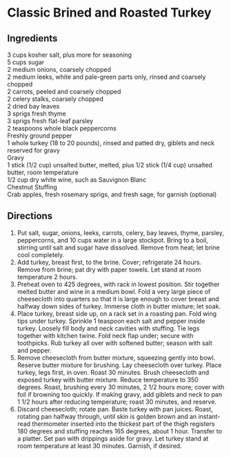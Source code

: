 # Classic Brined and Roasted Turkey

## Ingredients
3 cups kosher salt, plus more for seasoning  
5 cups sugar  
2 medium onions, coarsely chopped  
2 medium leeks, white and pale-green parts only, rinsed and coarsely chopped  
2 carrots, peeled and coarsely chopped  
2 celery stalks, coarsely chopped  
2 dried bay leaves  
3 sprigs fresh thyme  
3 sprigs fresh flat-leaf parsley  
2 teaspoons whole black peppercorns  
Freshly ground pepper  
1 whole turkey (18 to 20 pounds), rinsed and patted dry, giblets and neck reserved for gravy  
Gravy  
1 stick (1/2 cup) unsalted butter, melted, plus 1/2 stick (1/4 cup) unsalted butter, room temperature  
1/2 cup dry white wine, such as Sauvignon Blanc  
Chestnut Stuffing  
Crab apples, fresh rosemary sprigs, and fresh sage, for garnish (optional)  

## Directions
1. Put salt, sugar, onions, leeks, carrots, celery, bay leaves, thyme, parsley, peppercorns, and 10 cups water in a large stockpot. Bring to a boil, stirring until salt and sugar have dissolved. Remove from heat; let brine cool completely.
1. Add turkey, breast first, to the brine. Cover; refrigerate 24 hours. Remove from brine; pat dry with paper towels. Let stand at room temperature 2 hours.
1. Preheat oven to 425 degrees, with rack in lowest position. Stir together melted butter and wine in a medium bowl. Fold a very large piece of cheesecloth into quarters so that it is large enough to cover breast and halfway down sides of turkey. Immerse cloth in butter mixture; let soak.
1. Place turkey, breast side up, on a rack set in a roasting pan. Fold wing tips under turkey. Sprinkle 1 teaspoon each salt and pepper inside turkey. Loosely fill body and neck cavities with stuffing. Tie legs together with kitchen twine. Fold neck flap under; secure with toothpicks. Rub turkey all over with softened butter; season with salt and pepper.
1. Remove cheesecloth from butter mixture, squeezing gently into bowl. Reserve butter mixture for brushing. Lay cheesecloth over turkey. Place turkey, legs first, in oven. Roast 30 minutes. Brush cheesecloth and exposed turkey with butter mixture. Reduce temperature to 350 degrees. Roast, brushing every 30 minutes, 2 1/2 hours more; cover with foil if browning too quickly. If making gravy, add giblets and neck to pan 1 1/2 hours after reducing temperature; roast 30 minutes, and reserve.
1. Discard cheesecloth; rotate pan. Baste turkey with pan juices. Roast, rotating pan halfway through, until skin is golden brown and an instant-read thermometer inserted into the thickest part of the thigh registers 180 degrees and stuffing reaches 165 degrees, about 1 hour. Transfer to a platter. Set pan with drippings aside for gravy. Let turkey stand at room temperature at least 30 minutes. Garnish, if desired.